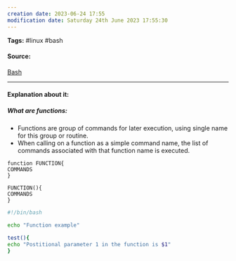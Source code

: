 ```yaml
---
creation date: 2023-06-24 17:55
modification date: Saturday 24th June 2023 17:55:30
---
```


**Tags:** #linux #bash

#### Source:
[Bash](https://tldp.org/LDP/Bash-Beginners-Guide/html/sect_11_01.html)

--------------------------------------

#### Explanation about it:

##### What are functions:

* Functions are group of commands for later execution, using single name for this group or routine.
* When calling on a function as a simple command name, the list of commands associated with that function name is executed.

```
function FUNCTION{
COMMANDS
}

FUNCTION(){
COMMANDS
}
```


```bash
#!/bin/bash

echo "Function example"

test(){
echo "Postitional parameter 1 in the function is $1"
}
```